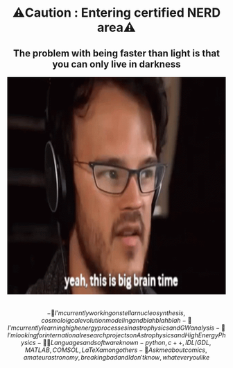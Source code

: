 # <div align="center">⚠️Caution : Entering certified NERD area⚠️</div>

## <div align="center">The problem with being faster than light is that you can only live in darkness</div>
<div align="center">
<img height="500" src = "https://github.com/centarsirius/centarsirius/blob/main/tenor.gif">
</div>  

<br/>

```math
- 🔭 I’m currently working on stellar nucleosynthesis, cosmoloigcal evolution modeling and blah blah blah
- 🌱 I’m currently learning high energy processes in astrophysics and GW analysis
- 🤔 I’m looking for international research projects on Astrophysics and High Energy Physics
- 👨‍💻 Languages and software known - python, c++, IDL/GDL, MATLAB, COMSOL, LaTeX among others
- 💬 Ask me about comics, amateur astronomy, breaking bad and I don't know, whatever you like
```
<br/>  
</div>

